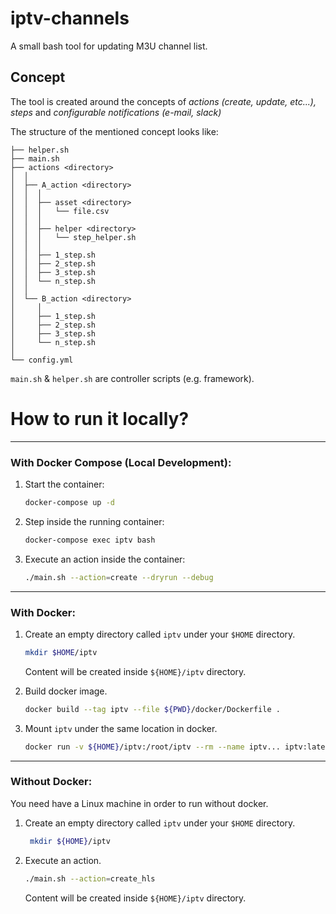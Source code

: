 # iptv-channels
A small bash tool for updating M3U channel list.

## Concept
The tool is created around the concepts of *actions (create, update, etc...), steps* and *configurable notifications (e-mail, slack)*

The structure of the mentioned concept looks like:
```
├── helper.sh
├── main.sh
├── actions <directory>
│  │
│  ├── A_action <directory>
│  │  │
│  │  ├── asset <directory>
│  │  │   └── file.csv
│  │  │
│  │  ├── helper <directory>
│  │  │   └── step_helper.sh
│  │  │
│  │  ├── 1_step.sh
│  │  ├── 2_step.sh
│  │  ├── 3_step.sh
│  │  └── n_step.sh
│  │  
│  └── B_action <directory>
│     │
│     ├── 1_step.sh
│     ├── 2_step.sh
│     ├── 3_step.sh
│     └── n_step.sh
│
└── config.yml
```

`main.sh` & `helper.sh` are controller scripts (e.g. framework).


# How to run it locally?
___
### With Docker Compose (Local Development):

  1. Start the container:
     ```bash
     docker-compose up -d
     ```

  2. Step inside the running container:
     ```bash
     docker-compose exec iptv bash
     ```

  5. Execute an action inside the container:
     ```bash
     ./main.sh --action=create --dryrun --debug
     ```

___
### With Docker:
  1. Create an empty directory called `iptv` under your `$HOME` directory.
     ```bash
     mkdir $HOME/iptv
     ```

     Content will be created inside `${HOME}/iptv` directory.

  2. Build docker image.
     ```bash
     docker build --tag iptv --file ${PWD}/docker/Dockerfile .
     ```

  3. Mount `iptv` under the same location in docker.
     ```bash
     docker run -v ${HOME}/iptv:/root/iptv --rm --name iptv... iptv:latest
     ```

___
### Without Docker:
You need have a Linux machine in order to run without docker.

  1. Create an empty directory called `iptv` under your `$HOME` directory.
     ```bash
      mkdir ${HOME}/iptv
      ```

  2. Execute an action.
     ```bash
     ./main.sh --action=create_hls
     ```

     Content will be created inside `${HOME}/iptv` directory.</pre>
